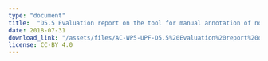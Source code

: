 ```yaml
---
type: "document"
title:  "D5.5 Evaluation report on the tool for manual annotation of non-musical content"
date: 2018-07-31
download_link: "/assets/files/AC-WP5-UPF-D5.5%20Evaluation%20report%20on%20the%20tool%20for%20manual%20annotation%20of%20non-musical%20content.pdf"
license: CC-BY 4.0
---
```



